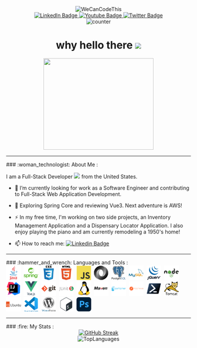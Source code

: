 <!--We Can Code This GIF-->
<div id="header" align="center">
  <img src="https://media.giphy.com/media/v1.Y2lkPTc5MGI3NjExZ2Rlb21tZmdudHNzYmFyY2ZycThscXJ6bjNxZThqNjBxaDJyOTVkMyZlcD12MV9pbnRlcm5hbF9naWZfYnlfaWQmY3Q9Zw/fwbZnTftCXVocKzfxR/giphy.gif" alt="WeCanCodeThis" width="200" height="200" frameBorder="0">
</div>

<!--LinkedIn Badge Link-->
<div id="social-badges" align="center">
  <a href="https://www.linkedin.com/in/jcurtisdeveloper">
    <img src="https://img.shields.io/badge/LinkedIn-blue?style=for-the-badge&logo=linkedin&logoColor=white" alt="LinkedIn Badge"/>
  </a>
  <!--HackerRank Badge Link-->
  <a href="https://www.hackerrank.com/profile/craftycurtis05">
    <img src="https://img.shields.io/badge/HackerRank-green?style=for-the-badge&logo=hackerrank&logoColor=white" alt="Youtube Badge"/>
  </a>
  <!--CodeWars Badge Link-->
  <a href="https://www.codewars.com/users/CraftyCurtis05">
    <img src="https://img.shields.io/badge/CodeWars-red?style=for-the-badge&logo=codewars&logoColor=white" alt="Twitter Badge"/>
  </a>  
</div>

<!--Profile View Counter-->
<div id="counter" align="center">
  <img src="https://komarev.com/ghpvc/?username=your-github-craftycurtis05&style=flat-square&color=blueviolet" alt="counter"/>
</div>  

<!--Welcome Header-->
<div id="greeting" align="center">
  <h1>
    why hello there
    <img src="https://media.giphy.com/media/hvRJCLFzcasrR4ia7z/giphy.gif" width="30px"/>
  </h1>
</div>  

<!--About Me GIF-->
<div id="about-gif" align="center">
  <!--Sloth Sticker-->
  <img src="https://media.giphy.com/media/v1.Y2lkPTc5MGI3NjExdzUwN2ZrYzlvZ25sbnhtb2poZHV6dHZoZTZuMndveGJiOG93eXhoYSZlcD12MV9pbnRlcm5hbF9naWZfYnlfaWQmY3Q9cw/KESQSCbtsnzq/giphy.gif" 
      width="300" height="250" frameBorder="0"/>
</div>

  ---

<!--About Me Paragraph-->
<div id="about-me">
### :woman_technologist: About Me :

I am a Full-Stack Developer <img src="https://media.giphy.com/media/WUlplcMpOCEmTGBtBW/giphy.gif" width="30"> from the United States.

- :telescope: I’m currently looking for work as a Software Engineer and contributing to Full-Stack Web Application Development.

- :seedling: Exploring Spring Core and reviewing Vue3. Next adventure is AWS!

- :zap: In my free time, I'm working on two side projects, an Inventory Management Application and a Dispensary Locator Application. I also enjoy playing the piano and am currently remodeling a 1950's home!

- :mailbox: How to reach me: [![Linkedin Badge](https://img.shields.io/badge/-LinkedIn-blue?style=flat&logo=Linkedin&logoColor=white)](https://www.linkedin.com/in/jcurtisdeveloper/)
</div>

---

<!--Languages and Tools-->
<div id="languages-tools">
### :hammer_and_wrench: Languages and Tools :

  <div id="languages">
    <img src="https://github.com/devicons/devicon/blob/master/icons/java/java-original-wordmark.svg" title="Java" alt="Java" width="40" height="40"/>&nbsp;
    <img src="https://github.com/devicons/devicon/blob/master/icons/spring/spring-original-wordmark.svg" title="Spring" alt="Spring" width="40" height="40"/>&nbsp;
    <img src="https://raw.githubusercontent.com/devicons/devicon/6910f0503efdd315c8f9b858234310c06e04d9c0/icons/css3/css3-original-wordmark.svg" title="CSS3" alt="CSS" width="40" height="40"/>&nbsp;
    <img src="https://raw.githubusercontent.com/devicons/devicon/6910f0503efdd315c8f9b858234310c06e04d9c0/icons/html5/html5-original-wordmark.svg" title="HTML5" alt="HTML" width="40" height="40"/>&nbsp;
    <img src="https://github.com/devicons/devicon/blob/master/icons/javascript/javascript-original.svg" title="JavaScript" alt="JavaScript" width="40" height="40"/>&nbsp;
    <img src="https://raw.githubusercontent.com/devicons/devicon/6910f0503efdd315c8f9b858234310c06e04d9c0/icons/json/json-original.svg" title="JSON" alt="JSON" width="40" height="40"/>&nbsp;
    <img src="https://raw.githubusercontent.com/devicons/devicon/6910f0503efdd315c8f9b858234310c06e04d9c0/icons/postgresql/postgresql-original-wordmark.svg" title="PostgreSQL" alt="PostgreSQL" width="40" height="40"/>&nbsp;
    <img src="https://github.com/devicons/devicon/blob/master/icons/mysql/mysql-original-wordmark.svg" title="MySQL"  alt="MySQL" width="40" height="40"/>&nbsp;
    <img src="https://raw.githubusercontent.com/devicons/devicon/6910f0503efdd315c8f9b858234310c06e04d9c0/icons/jquery/jquery-original-wordmark.svg" title="jQuery" alt="jQuery" width="40" height="40"/>&nbsp;
    <img src="https://github.com/devicons/devicon/blob/master/icons/nodejs/nodejs-original-wordmark.svg" title="NodeJS" alt="NodeJS" width="40" height="40"/>
  </div>
  
  <div id="tools">
    <img src="https://raw.githubusercontent.com/devicons/devicon/6910f0503efdd315c8f9b858234310c06e04d9c0/icons/intellij/intellij-original.svg" title="Intellij" alt="Intellij" width="40" height="40"/>&nbsp;
    <img src="https://raw.githubusercontent.com/devicons/devicon/6910f0503efdd315c8f9b858234310c06e04d9c0/icons/vuejs/vuejs-original-wordmark.svg" title="Vuejs" alt="Vuejs" width="40" height="40"/>&nbsp;
    <img src="https://github.com/devicons/devicon/blob/master/icons/git/git-original-wordmark.svg" title="Git" alt="Git" width="40" height="40"/>&nbsp;
    <img src="https://raw.githubusercontent.com/devicons/devicon/6910f0503efdd315c8f9b858234310c06e04d9c0/icons/junit/junit-original-wordmark.svg" title="JUnit" alt="JUnit" width="40" height="40"/>&nbsp;
    <img src="https://raw.githubusercontent.com/devicons/devicon/6910f0503efdd315c8f9b858234310c06e04d9c0/icons/linux/linux-original.svg" title="Linux" alt="Linux" width="40" height="40"/>&nbsp;
    <img src="https://raw.githubusercontent.com/devicons/devicon/6910f0503efdd315c8f9b858234310c06e04d9c0/icons/maven/maven-original-wordmark.svg" title="Maven" alt="Maven" width="40" height="40"/>&nbsp;
    <img src="https://raw.githubusercontent.com/devicons/devicon/6910f0503efdd315c8f9b858234310c06e04d9c0/icons/portainer/portainer-original-wordmark.svg" title="Portainer" alt="Portainer" width="40" height="40"/>&nbsp;
    <img src="https://raw.githubusercontent.com/devicons/devicon/6910f0503efdd315c8f9b858234310c06e04d9c0/icons/postman/postman-original-wordmark.svg" title="Postman" alt="Postman" width="40" height="40"/>&nbsp;
    <img src="https://raw.githubusercontent.com/devicons/devicon/6910f0503efdd315c8f9b858234310c06e04d9c0/icons/powershell/powershell-original.svg" title="Powershell" alt="Powershell" width="40" height="40"/>&nbsp;
    <img src="https://raw.githubusercontent.com/devicons/devicon/6910f0503efdd315c8f9b858234310c06e04d9c0/icons/tomcat/tomcat-original-wordmark.svg" title="Tomcat" alt="Tomcat" width="40" height="40"/>&nbsp;
    <img src="https://raw.githubusercontent.com/devicons/devicon/6910f0503efdd315c8f9b858234310c06e04d9c0/icons/ubuntu/ubuntu-original-wordmark.svg" title="Ubuntu" alt="Ubuntu" width="40" height="40"/>&nbsp;
    <img src="https://raw.githubusercontent.com/devicons/devicon/6910f0503efdd315c8f9b858234310c06e04d9c0/icons/vscode/vscode-original-wordmark.svg" title="VSCode" alt="VSCode" width="40" height="40"/>&nbsp;
    <img src="https://raw.githubusercontent.com/devicons/devicon/6910f0503efdd315c8f9b858234310c06e04d9c0/icons/wordpress/wordpress-original.svg" title="WordPress" alt="WordPress" width="40" height="40"/>&nbsp;
    <img src="https://raw.githubusercontent.com/devicons/devicon/6910f0503efdd315c8f9b858234310c06e04d9c0/icons/bash/bash-original.svg" title="Bash" alt="Bash" width="40" height="40"/>&nbsp;     
    <img src="https://raw.githubusercontent.com/devicons/devicon/6910f0503efdd315c8f9b858234310c06e04d9c0/icons/photoshop/photoshop-original.svg" title="Photoshop" alt="Photoshop" width="40" height="40"/>
  </div>    
</div>

---

<!--Stats-->
<div id="stats">
### :fire: My Stats :

  <div id="streak" align="center">
    <a href="https://git.io/streak-stats"><img src="https://github-readme-streak-stats.herokuapp.com?user=CraftyCurtis05&theme=neon&mode=weekly&card_width=900" alt="GitHub Streak" /></a>
  </div>
  
  <div id="top-languages" align="center">  
    <img src="https://github-readme-stats.vercel.app/api/top-langs/?username=craftycurtis05&layout=compact&theme=vision-friendly-dark" alt="TopLanguages" 
       width="330"></a>
  </div>
</div>
